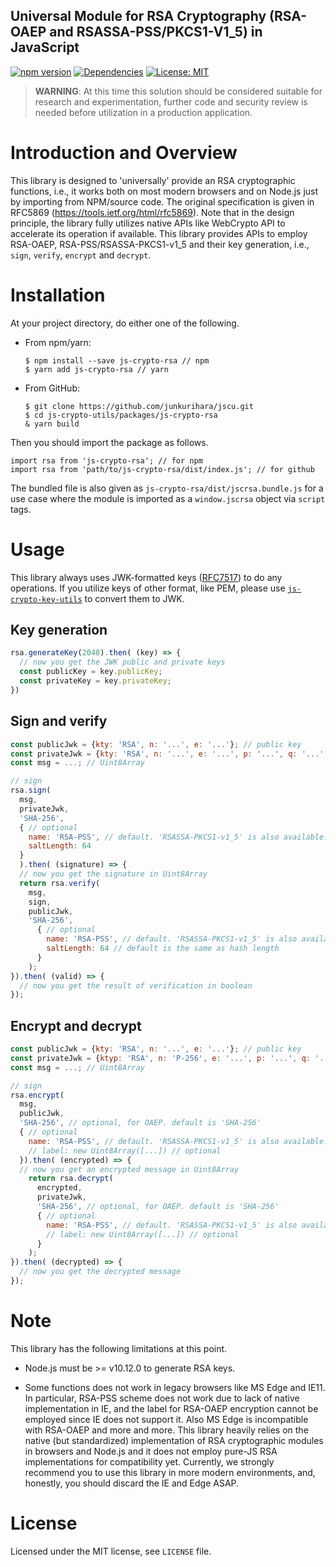 Universal Module for RSA Cryptography (RSA-OAEP and RSASSA-PSS/PKCS1-V1_5) in JavaScript
--
[![npm version](https://badge.fury.io/js/js-crypto-rsa.svg)](https://badge.fury.io/js/js-crypto-rsa)
[![Dependencies](https://david-dm.org/junkurihara/jscu.svg?path=packages/js-crypto-rsa)](https://david-dm.org/junkurihara/jscu?path=packages/js-crypto-rsa)
[![License: MIT](https://img.shields.io/badge/License-MIT-yellow.svg)](https://opensource.org/licenses/MIT)

> **WARNING**: At this time this solution should be considered suitable for research and experimentation, further code and security review is needed before utilization in a production application.

# Introduction and Overview

This library is designed to 'universally' provide an RSA cryptographic functions, i.e., it works both on most modern browsers and on Node.js just by importing from NPM/source code. The original specification is given in RFC5869 (https://tools.ietf.org/html/rfc5869). Note that in the design principle, the library fully utilizes native APIs like WebCrypto API to accelerate its operation if available. This library provides APIs to employ RSA-OAEP, RSA-PSS/RSASSA-PKCS1-v1_5 and their key generation, i.e., `sign`, `verify`, `encrypt` and `decrypt`.

# Installation
At your project directory, do either one of the following.

- From npm/yarn:
  ```shell
  $ npm install --save js-crypto-rsa // npm
  $ yarn add js-crypto-rsa // yarn
  ```
- From GitHub:
  ```shell
  $ git clone https://github.com/junkurihara/jscu.git
  $ cd js-crypto-utils/packages/js-crypto-rsa
  & yarn build
  ```

Then you should import the package as follows.

```shell
import rsa from 'js-crypto-rsa'; // for npm
import rsa from 'path/to/js-crypto-rsa/dist/index.js'; // for github
```

The bundled file is also given as `js-crypto-rsa/dist/jscrsa.bundle.js` for a use case where the module is imported as a `window.jscrsa` object via `script` tags.

    
# Usage

This library always uses JWK-formatted keys ([RFC7517](https://tools.ietf.org/html/rfc7517)) to do any operations. If you utilize keys of other format, like PEM, please use [`js-crypto-key-utils`](https://github.com/junkurihara/js-crypto-key-utils) to convert them to JWK.

## Key generation

```javascript
rsa.generateKey(2048).then( (key) => {
  // now you get the JWK public and private keys
  const publicKey = key.publicKey;
  const privateKey = key.privateKey;
})
```

## Sign and verify

```javascript
const publicJwk = {kty: 'RSA', n: '...', e: '...'}; // public key
const privateJwk = {kty: 'RSA', n: '...', e: '...', p: '...', q: '...', dp: '...', dq: '...', qi: '...'}; // paired private key
const msg = ...; // Uint8Array

// sign
rsa.sign(
  msg,
  privateJwk,
  'SHA-256',
  { // optional
    name: 'RSA-PSS', // default. 'RSASSA-PKCS1-v1_5' is also available.
    saltLength: 64
  }
  ).then( (signature) => {
  // now you get the signature in Uint8Array
  return rsa.verify(
    msg,
    sign,
    publicJwk,
    'SHA-256',
      { // optional
        name: 'RSA-PSS', // default. 'RSASSA-PKCS1-v1_5' is also available.
        saltLength: 64 // default is the same as hash length
      } 
    );  
}).then( (valid) => {
  // now you get the result of verification in boolean
});
```

## Encrypt and decrypt

```javascript
const publicJwk = {kty: 'RSA', n: '...', e: '...'}; // public key
const privateJwk = {ktyp: 'RSA', n: 'P-256', e: '...', p: '...', q: '...', dp: '...', dq: '...', qi: '...'}; // paired private key
const msg = ...; // Uint8Array

// sign
rsa.encrypt(
  msg,
  publicJwk,
  'SHA-256', // optional, for OAEP. default is 'SHA-256'
  { // optional
    name: 'RSA-PSS', // default. 'RSASSA-PKCS1-v1_5' is also available.
    // label: new Uint8Array([...]) // optional
  }).then( (encrypted) => {
  // now you get an encrypted message in Uint8Array
    return rsa.decrypt(
      encrypted,
      privateJwk,
      'SHA-256', // optional, for OAEP. default is 'SHA-256'
      { // optional
        name: 'RSA-PSS', // default. 'RSASSA-PKCS1-v1_5' is also available.
        // label: new Uint8Array([...]) // optional
      }
    );  
}).then( (decrypted) => {
  // now you get the decrypted message
});
```

# Note
This library has the following limitations at this point.

- Node.js must be >= v10.12.0 to generate RSA keys.

- Some functions does not work in legacy browsers like MS Edge and IE11. In particular, RSA-PSS scheme does not work due to lack of native implementation in IE, and the label for RSA-OAEP encryption cannot be employed since IE does not support it. Also MS Edge is incompatible with RSA-OAEP and more and more. This library heavily relies on the native (but standardized) implementation of RSA cryptographic modules in browsers and Node.js and it does not employ pure-JS RSA implementations for compatibility yet. Currently, we strongly recommend you to use this library in more modern environments, and, honestly, you should discard the IE and Edge ASAP.

# License
Licensed under the MIT license, see `LICENSE` file.